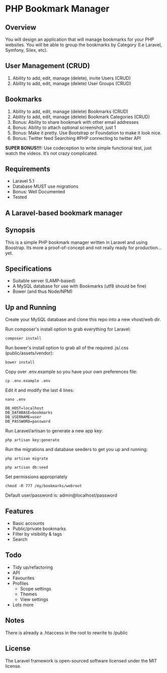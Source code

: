 # PHP Bookmark Manager

## Overview
You will design an application that will manage bookmarks for your PHP websites. You will be able to group the bookmarks by Category (I.e Laravel, Symfony, Silex, etc).

## User Management (CRUD)

1. Ability to add, edit, manage (delete), invite Users (CRUD)
2. Ability to add, edit, manage (delete) User Groups (CRUD)

## Bookmarks

1. Ability to add, edit, manage (delete) Bookmarks (CRUD)
2. Ability to add, edit, manage (delete) Bookmark Categories (CRUD)
3. Bonus: Ability to share bookmark with other email addresses
4. Bonus: Ability to attach optional screenshot, just 1
5. Bonus: Make it pretty. Use Bootstrap or Foundation to make it look nice.
6. Bonus: Twitter feed Searching #PHP connecting to twitter API

**SUPER BONUS!!!:** Use codeception to write simple functional test, just watch the videos. It’s not crazy complicated.

## Requirements

  * Laravel 5.1
  * Database MUST use migrations
  * Bonus: Well Documented
  * Tested

## A Laravel-based bookmark manager

## Synopsis 

This is a simple PHP bookmark manager written in Laravel and using Boostrap. Its more a proof-of-concept and not really ready for production... yet.

## Specifications

* Suitable server (LAMP-based)
* A MySQL database for use with Bookmarks (utf8 should be fine)
* Bower (and thus Node/NPM)

## Up and Running
Create your MySQL database and clone this repo into a new vhost/web dir.

Run composer's install option to grab everything for Laravel:
```
composer install
```
Run bower's install option to grab all of the required .js/.css (public/assets/vendor):
```
bower install
```
Copy over .env.example so you have your own preferences file:
```
cp .env.example .env
```
Edit it and modify the last 4 lines:
```
nano .env
```
```
DB_HOST=localhost
DB_DATABASE=bookmarks
DB_USERNAME=user
DB_PASSWORD=password
```
Run Laravel/artisan to generate a new app key:
```
php artisan key:generate
```
Run the migrations and database seeders to get you up and running:
```
php artisan migrate
```
```
php artisan db:seed
```
Set permissions appropriately
```
chmod -R 777 /my/bookmarks/webroot
```
Default user/password is: admin@localhost/password

## Features
* Basic accounts
* Public/private bookmarks
* Filter by visibility & tags
* Search

## Todo
* Tidy up/refactoring
* API
* Favourites
* Profiles
    * Scope settings
    * Themes
    * View settings
* Lots more

## Notes
There is already a .htaccess in the root to rewrite to /public

## License 
The Laravel framework is open-sourced software licensed under the MIT license.
